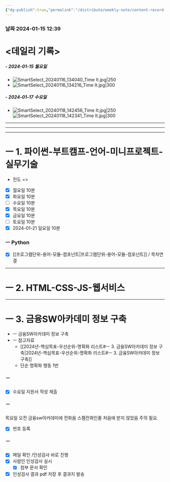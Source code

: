 ```yaml
---
{"dg-publish":true,"permalink":"/distribute/weekly-note/content-record-folder/2024-01-14-w3/","tags":["데일리-주간-기록"],"noteIcon":""}
---
```


### 날짜 2024-01-15 12:39

# <데일리 기록> 

##### - 2024-01-15 월요일
- ![SmartSelect_20240116_134040_Time It.jpg|250](/img/user/%EC%B2%A8%EB%B6%80%ED%8C%8C%EC%9D%BC/SmartSelect_20240116_134040_Time%20It.jpg)
- ![SmartSelect_20240116_134216_Time It.jpg|300](/img/user/%EC%B2%A8%EB%B6%80%ED%8C%8C%EC%9D%BC/SmartSelect_20240116_134216_Time%20It.jpg)

##### - 2024-01-17 수요일
- 
	![SmartSelect_20240118_142456_Time It.jpg|250](/img/user/%EC%B2%A8%EB%B6%80%ED%8C%8C%EC%9D%BC/SmartSelect_20240118_142456_Time%20It.jpg)
	![SmartSelect_20240118_142341_Time It.jpg|300](/img/user/%EC%B2%A8%EB%B6%80%ED%8C%8C%EC%9D%BC/SmartSelect_20240118_142341_Time%20It.jpg)

----
-----
---
# ㅡ 1. 파이썬-부트캠프-언어-미니프로젝트-실무기술

- 진도 =>
- [x] 월요일 10분
- [x] 화요일 10분
- [ ] 수요일 10분
- [x] 목요일 10분
- [x] 금요일 10분
- [ ] 토요일 10분
- [x] 2024-01-21 일요일 10분

### ㅡ Python
- [x] [[프로그램단위-용어-모듈-컴포넌트\|프로그램단위-용어-모듈-컴포넌트]] / 목차연결

------


# ㅡ 2. HTML-CSS-JS-웹서비스

-----------
# ㅡ 3. 금융SW아카데미 정보 구축

- ㅡ 금융SW아카데미 정보 구축
- ㅡ 참고자료
	- [[2024년-핵심목표-우선순위-명확화 리스트#ㅡ 3. 금융SW아카데미 정보 구축\|2024년-핵심목표-우선순위-명확화 리스트#ㅡ 3. 금융SW아카데미 정보 구축]]
	- 단순 명확화 행동 1번


##### ㅡ
- [x] 수요일 지원서 작성 제출
	
##### ㅡ
목요일 오전 금융sw아카데미에 전화옴
스팸전화인줄 처음에 받지 않았음
주의 필요.
- [x] 번호 등록
	
##### ㅡ
- [x] 메일 확인 /인성검사 바로 진행
- [x] 사람인 인성검사 실시
	- [x] 첨부 문서 확인
- [x] 인성검사 결과 pdf 저장 후 결과지 발송